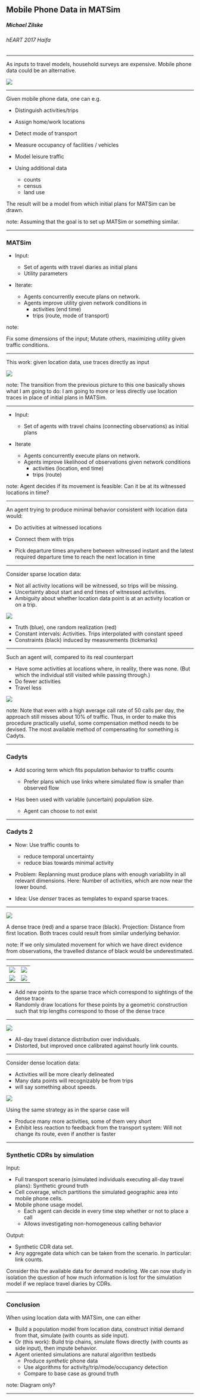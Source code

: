 
## Mobile Phone Data in MATSim

##### Michael Zilske
###### hEART 2017 Haifa

---

As inputs to travel models, household surveys are expensive.
Mobile phone data could be an alternative.

![](survey.png) <!-- .element width="50%" -->

---

Given mobile phone data, one can e.g.

- Distinguish activities/trips
- Assign home/work locations
- Detect mode of transport
- Measure occupancy of facilities / vehicles
- Model leisure traffic

- Using additional data
    - counts
    - census
    - land use

The result will be a model from which initial plans for MATSim can be drawn.

note:
Assuming that the goal is to set up MATSim or something similar.

---

### MATSim

- Input:
    - Set of agents with travel diaries as initial plans
    - Utility parameters

- Iterate:
    - Agents concurrently execute plans on network.
    - Agents improve utility given network conditions in
        - activities (end time)
        - trips (route, mode of transport)

note:

Fix some dimensions of the input; Mutate others, maximizing utility
given traffic conditions.

---

This work: given location data, use traces directly as input

![](sighting-instead-of-survey.png) <!-- .element width="50%" -->

note:
The transition from the previous picture to this one basically shows what I am going to do: I am going to more or less directly
use location traces in place of initial plans in MATSim.

---

- Input:
    - Set of agents with travel chains (connecting observations) as initial plans

- Iterate
    - Agents concurrently execute plans on network.
    - Agents improve likelihood of observations given network conditions
        - activities (location, end time)
        - trips (route)

note:
Agent decides if its movement is feasible: Can it be at its witnessed locations in time?

---

An agent trying to produce minimal behavior consistent with location data would:

- Do activities at witnessed locations
- Connect them with trips

- Pick departure times anywhere between witnessed instant and the latest required departure time to reach the next location in time

---

Consider sparse location data:

- Not all activity locations will be witnessed, so trips will be missing.
- Uncertainty about start and end times of witnessed activities.
- Ambiguity about whether location data point is at an activity location or on a trip.

![](prism-sparse.png) <!-- .element width="70%" -->

- Truth (blue), one random realization (red)
- Constant intervals: Activities. Trips interpolated with constant speed
- Constraints (black) induced by measurements (tickmarks)

---

Such an agent will, compared to its real counterpart

- Have some activities at locations where, in reality, there was none. (But which the individual still visited while passing through.)
- Do fewer activities
- Travel less

![](too-little-traffic.png) <!-- .element width="50%" -->

note:
Note that even with a high average call rate of 50 calls per day, the approach still misses about 10% of traffic. Thus, in order
to make this procedure practically useful, some compensation method needs to be devised.
The most available method of compensating for something is Cadyts.

---

### Cadyts

- Add scoring term which fits population behavior to traffic counts
    - Prefer plans which use links where simulated flow is smaller than observed flow

- Has been used with variable (uncertain) population size.
    - Agent can choose to not exist

---

### Cadyts 2

- Now: Use traffic counts to

    - reduce temporal uncertainty
    - reduce bias towards minimal activity

- Problem: Replanning must produce plans with enough variability in all
relevant dimensions. Here: Number of activities, which are now near the lower bound.

- Idea: Use *denser* traces as templates to expand sparse traces.

---

![](similarity.png) <!-- .element width="30%" -->

A dense trace (red) and a sparse trace (black). Projection: Distance from first location.
Both traces could result from similar underlying behavior.

note:
If we only simulated movement for which we have direct evidence from observations,
the travelled distance of black would be underestimated.

---

|   |   |
|---|---|
| ![](enrichment/lo.png)<!-- .element width="50%" --> | ![](enrichment/ro.png)<!-- .element width="50%" --> |
| ![](enrichment/lu.png)<!-- .element width="50%" --> | ![](enrichment/ru.png)<!-- .element width="50%" --> |

- Add new points to the sparse trace which correspond to sightings of the dense trace
- Randomly draw locations for these points by a geometric construction such that trip lengths correspond to those
of the dense trace


---

![](travel-distance-histogram.png)<!-- .element width="50%" -->

- All-day travel distance distribution over individuals.
- Distorted, but improved once calibrated against hourly link counts.

---

Consider dense location data:

- Activities will be more clearly delineated
- Many data points will recognizably be from trips
- will say something about speeds.

![](prism-dense.png) <!-- .element width="70%" -->

Using the same strategy as in the sparse case will

- Produce many more activities, some of them very short
- Exhibit less reaction to feedback from the transport system: Will not change its route, even if another is faster

---

### Synthetic CDRs by simulation

Input:
- Full transport scenario (simulated individuals executing all-day travel plans): Synthetic ground truth
- Cell coverage, which partitions the simulated geographic area into mobile phone cells.
- Mobile phone usage model.
    - Each agent can decide in every time step whether or not to place a call
    - Allows investigating non-homogeneous calling behavior

Output:
- Synthetic CDR data set.
- Any aggregate data which can be taken from the scenario. In particular: link counts.

Consider this the available data for demand modeling. We can now study in isolation the question of how much information is lost
for the simulation model if we replace travel diaries by CDRs.

---

### Conclusion

When using location data with MATSim, one can either

- Build a population model from location data, construct initial demand from that, simulate (with counts as side input).
- Or (this work): Build trip chains, simulate flows directly (with counts as side input), then impute behavior.
- Agent oriented simulations are natural algorithm testbeds
    - Produce *synthetic* phone data
    - Use algorithms for activity/trip/mode/occupancy detection
    - Compare to base case as ground truth

note:
Diagram only?

---
